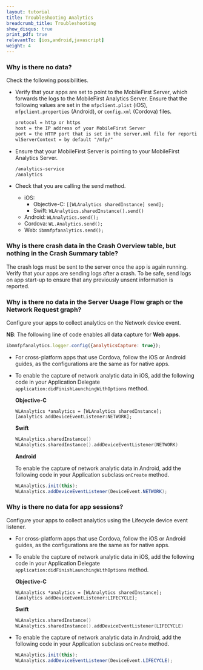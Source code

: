 ```yaml
---
layout: tutorial
title: Troubleshooting Analytics
breadcrumb_title: Troubleshooting
show_disqus: true
print_pdf: true
relevantTo: [ios,android,javascript]
weight: 4
---
```

### Why is there no data?
Check the following possibilities.

* Verify that your apps are set to point to the MobileFirst Server, which forwards the logs to the MobileFirst Analytics Server. Ensure that the following values are set in the  `mfpclient.plist` (iOS),  `mfpclient.properties` (Android), or  `config.xml` (Cordova) files.

    ```xml
    protocol = http or https
    host = the IP address of your MobileFirst Server
    port = the HTTP port that is set in the server.xml file for reporting analytics
    wlServerContext = by default "/mfp/"
    ```

* Ensure that your MobileFirst Server is pointing to your MobileFirst Analytics Server.

    ```xml
    /analytics-service
    /analytics
    ```

* Check that you are calling the send method.
    * iOS:
      * Objective-C: `[[WLAnalytics sharedInstance] send];`
      * Swift:  `WLAnalytics.sharedInstance().send()`
    * Android: `WLAnalytics.send();`
    * Cordova: `WL.Analytics.send();`
    * Web: `ibmmfpfanalytics.send();`

### Why is there crash data in the Crash Overview table, but nothing in the Crash Summary table?
The crash logs must be sent to the server once the app is again running. Verify that your apps are sending logs after a crash. To be safe, send logs on app start-up to ensure that any previously unsent information is reported.

### Why is there no data in the Server Usage Flow graph or the Network Request graph?
Configure your apps to collect analytics on the Network device event.

**NB**: The following line of code enables all data capture for **Web apps**.

 ```javascript
 ibmmfpfanalytics.logger.config({analyticsCapture: true});
 ```


* For cross-platform apps that use Cordova, follow the iOS or Android guides, as the configurations are the same as for native apps.
* To enable the capture of network analytic data in iOS, add the following code in your Application Delegate `application:didFinishLaunchingWithOptions` method.

    **Objective-C**

    ```objc
    WLAnalytics *analytics = [WLAnalytics sharedInstance];
    [analytics addDeviceEventListener:NETWORK];
    ```

    **Swift**

    ```Swift
    WLAnalytics.sharedInstance()
    WLAnalytics.sharedInstance().addDeviceEventListener(NETWORK)
    ```

    **Android**

    To enable the capture of network analytic data in Android, add the following code in your Application subclass `onCreate` method.

    ```java
    WLAnalytics.init(this);
    WLAnalytics.addDeviceEventListener(DeviceEvent.NETWORK);
    ```

### Why is there no data for app sessions?
Configure your apps to collect analytics using the Lifecycle device event listener.

* For cross-platform apps that use Cordova, follow the iOS or Android guides, as the configurations are the same as for native apps.


* To enable the capture of network analytic data in iOS, add the following code in your Application Delegate `application:didFinishLaunchingWithOptions` method.

    **Objective-C**

    ```objc
    WLAnalytics *analytics = [WLAnalytics sharedInstance];
    [analytics addDeviceEventListener:LIFECYCLE];
    ```

    **Swift**

    ```Swift
    WLAnalytics.sharedInstance()
    WLAnalytics.sharedInstance().addDeviceEventListener(LIFECYCLE)
    ```

* To enable the capture of network analytic data in Android, add the following code in your Application subclass `onCreate` method.

    ```java
    WLAnalytics.init(this);
    WLAnalytics.addDeviceEventListener(DeviceEvent.LIFECYCLE);
    ```
